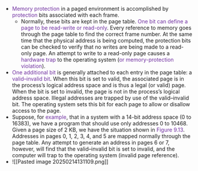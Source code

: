 
- <span style="color:rgb(112, 48, 160)">Memory protection</span> in a paged environment is accomplished by <span style="color:rgb(112, 48, 160)">protection</span> bits associated with each frame. 
	- Normally, these bits are kept in the page table. <span style="color:rgb(112, 48, 160)">One bit can define a page to be read-write or read-only</span>. Every reference to memory goes through the page table to find the correct frame number. At the same time that the physical address is being computed, the protection bits can be checked to verify that no writes are being made to a read-only page. An attempt to write to a read-only page causes a<span style="color:rgb(112, 48, 160)"> hardware trap</span> to the operating system (<span style="color:rgb(112, 48, 160)">or memory-protection violation</span>).
- <span style="color:rgb(112, 48, 160)">One additional bit </span>is generally attached to each entry in the page table: a <span style="color:rgb(112, 48, 160)">valid–invalid bit</span>. When this bit is set to valid, the associated page is in the process’s logical address space and is thus a legal (or valid) page. When the bit is set to invalid, the page is not in the process’s logical address space. Illegal addresses are trapped by use of the valid–invalid bit. The operating system sets this bit for each page to allow or disallow access to the page.
- Suppose, for <span style="color:rgb(112, 48, 160)">example</span>, that in a system with a 14-bit address space (0 to 16383), we have a program that should use only addresses 0 to 10468. Given a page size of 2 KB, we have the situation shown in <span style="color:rgb(112, 48, 160)">Figure</span> <span style="color:rgb(112, 48, 160)">9.</span><span style="color:rgb(112, 48, 160)">13</span>. Addresses in pages 0, 1, 2, 3, 4, and 5 are mapped normally through the page table. Any attempt to generate an address in pages 6 or 7, however, will find that the valid–invalid bit is set to invalid, and the computer will trap to the operating system (invalid page reference).
- ![[Pasted image 20250214131109.png]]